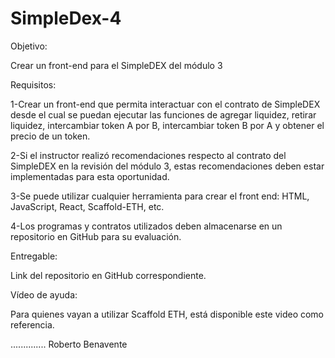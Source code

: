 # SimpleDex-4
Objetivo: 

Crear un front-end para el SimpleDEX del módulo 3

Requisitos:

1-Crear un front-end que permita interactuar con el contrato de SimpleDEX desde el cual se puedan ejecutar las funciones de agregar liquidez, retirar liquidez, intercambiar token A por B, intercambiar token B por A y obtener el precio de un token.

2-Si el instructor realizó recomendaciones respecto al contrato del SimpleDEX en la revisión del módulo 3, estas recomendaciones deben estar implementadas para esta oportunidad.

3-Se puede utilizar cualquier herramienta para crear el front end: HTML, JavaScript, React, Scaffold-ETH, etc.

4-Los programas y contratos utilizados deben almacenarse en un repositorio en GitHub para su evaluación.

Entregable:

Link del repositorio en GitHub correspondiente.

Vídeo de ayuda:

Para quienes vayan a utilizar Scaffold ETH, está disponible este video como referencia.

..............
Roberto Benavente